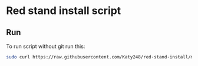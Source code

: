# Red stand install script

## Run

To run script without git run this:

```bash
sudo curl https://raw.githubusercontent.com/Katy248/red-stand-install/main/one-script-install.sh | bash 
```
